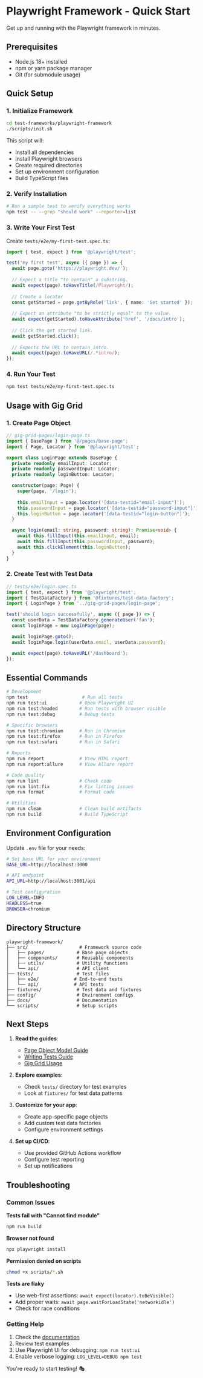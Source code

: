 # Playwright Framework - Quick Start

Get up and running with the Playwright framework in minutes.

## Prerequisites

- Node.js 18+ installed
- npm or yarn package manager
- Git (for submodule usage)

## Quick Setup

### 1. Initialize Framework

```bash
cd test-frameworks/playwright-framework
./scripts/init.sh
```

This script will:
- Install all dependencies
- Install Playwright browsers
- Create required directories
- Set up environment configuration
- Build TypeScript files

### 2. Verify Installation

```bash
# Run a simple test to verify everything works
npm test -- --grep "should work" --reporter=list
```

### 3. Write Your First Test

Create `tests/e2e/my-first-test.spec.ts`:

```typescript
import { test, expect } from '@playwright/test';

test('my first test', async ({ page }) => {
  await page.goto('https://playwright.dev/');
  
  // Expect a title "to contain" a substring.
  await expect(page).toHaveTitle(/Playwright/);
  
  // Create a locator
  const getStarted = page.getByRole('link', { name: 'Get started' });
  
  // Expect an attribute "to be strictly equal" to the value.
  await expect(getStarted).toHaveAttribute('href', '/docs/intro');
  
  // Click the get started link.
  await getStarted.click();
  
  // Expects the URL to contain intro.
  await expect(page).toHaveURL(/.*intro/);
});
```

### 4. Run Your Test

```bash
npm test tests/e2e/my-first-test.spec.ts
```

## Usage with Gig Grid

### 1. Create Page Object

```typescript
// gig-grid-pages/login-page.ts
import { BasePage } from '@/pages/base-page';
import { Page, Locator } from '@playwright/test';

export class LoginPage extends BasePage {
  private readonly emailInput: Locator;
  private readonly passwordInput: Locator;
  private readonly loginButton: Locator;

  constructor(page: Page) {
    super(page, '/login');
    
    this.emailInput = page.locator('[data-testid="email-input"]');
    this.passwordInput = page.locator('[data-testid="password-input"]');
    this.loginButton = page.locator('[data-testid="login-button"]');
  }

  async login(email: string, password: string): Promise<void> {
    await this.fillInput(this.emailInput, email);
    await this.fillInput(this.passwordInput, password);
    await this.clickElement(this.loginButton);
  }
}
```

### 2. Create Test with Test Data

```typescript
// tests/e2e/login.spec.ts
import { test, expect } from '@playwright/test';
import { TestDataFactory } from '@fixtures/test-data-factory';
import { LoginPage } from '../gig-grid-pages/login-page';

test('should login successfully', async ({ page }) => {
  const userData = TestDataFactory.generateUser('fan');
  const loginPage = new LoginPage(page);

  await loginPage.goto();
  await loginPage.login(userData.email, userData.password);

  await expect(page).toHaveURL('/dashboard');
});
```

## Essential Commands

```bash
# Development
npm test                    # Run all tests
npm run test:ui            # Open Playwright UI
npm run test:headed        # Run tests with browser visible
npm run test:debug         # Debug tests

# Specific browsers
npm run test:chromium      # Run in Chromium
npm run test:firefox       # Run in Firefox  
npm run test:safari        # Run in Safari

# Reports
npm run report             # View HTML report
npm run report:allure      # View Allure report

# Code quality
npm run lint               # Check code
npm run lint:fix           # Fix linting issues
npm run format             # Format code

# Utilities
npm run clean              # Clean build artifacts
npm run build              # Build TypeScript
```

## Environment Configuration

Update `.env` file for your needs:

```bash
# Set base URL for your environment
BASE_URL=http://localhost:3000

# API endpoint
API_URL=http://localhost:3001/api

# Test configuration
LOG_LEVEL=INFO
HEADLESS=true
BROWSER=chromium
```

## Directory Structure

```
playwright-framework/
├── src/                   # Framework source code
│   ├── pages/            # Base page objects
│   ├── components/       # Reusable components
│   ├── utils/            # Utility functions
│   └── api/              # API client
├── tests/                # Test files
│   ├── e2e/             # End-to-end tests
│   └── api/             # API tests
├── fixtures/             # Test data and fixtures
├── config/               # Environment configs
├── docs/                 # Documentation
└── scripts/              # Setup scripts
```

## Next Steps

1. **Read the guides**:
   - [Page Object Model Guide](docs/page-object-model.md)
   - [Writing Tests Guide](docs/writing-tests.md)
   - [Gig Grid Usage](docs/gig-grid-usage.md)

2. **Explore examples**:
   - Check `tests/` directory for test examples
   - Look at `fixtures/` for test data patterns

3. **Customize for your app**:
   - Create app-specific page objects
   - Add custom test data factories
   - Configure environment settings

4. **Set up CI/CD**:
   - Use provided GitHub Actions workflow
   - Configure test reporting
   - Set up notifications

## Troubleshooting

### Common Issues

**Tests fail with "Cannot find module"**
```bash
npm run build
```

**Browser not found**
```bash
npx playwright install
```

**Permission denied on scripts**
```bash
chmod +x scripts/*.sh
```

**Tests are flaky**
- Use web-first assertions: `await expect(locator).toBeVisible()`
- Add proper waits: `await page.waitForLoadState('networkidle')`
- Check for race conditions

### Getting Help

1. Check the [documentation](docs/)
2. Review test examples
3. Use Playwright UI for debugging: `npm run test:ui`
4. Enable verbose logging: `LOG_LEVEL=DEBUG npm test`

You're ready to start testing! 🎭
